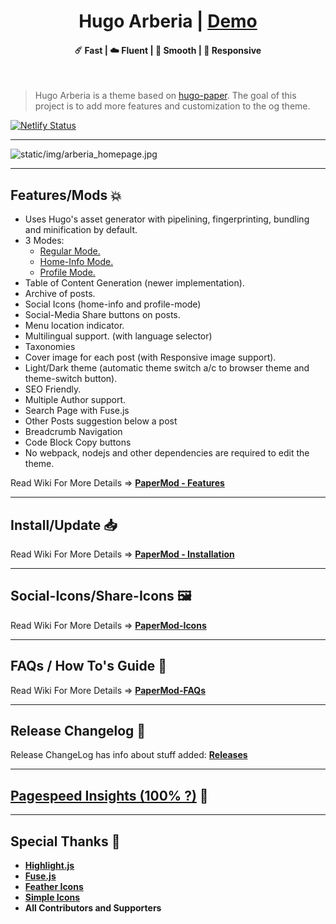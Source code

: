 <h1 align=center>Hugo Arberia | <a href="https://antedoro.github.io/hugo-Arberia/" rel="nofollow">Demo</a></h1>

<h4 align=center>☄️ Fast | ☁️ Fluent | 🌙 Smooth | 📱 Responsive</h4>
<br>

> Hugo Arberia is a theme based on [hugo-paper](https://realpython.com).
> The goal of this project is to add more features and customization to the og theme.

[![Netlify Status](https://api.netlify.com/api/v1/badges/dc64f98b-7bd0-4167-a97d-35ce36551da6/deploy-status)](https://app.netlify.com/sites/hugoarberiatheme/deploys)

<!-- The [demo]() includes a lot of documentation about Installation, Features with a few more stuff. Make sure you visit it, to get an awesome hands-on experience and get to know about the features ...

**ExampleSite** can be found here: [exampleSite](https://github.com/adityatelange/hugo-PaperMod/tree/exampleSite). Demo is built up with [exampleSite](https://github.com/adityatelange/hugo-PaperMod/tree/exampleSite) as source. -->

<!-- [![Minimum Hugo Version](https://img.shields.io/static/v1?label=min-HUGO-version&message=0.83.0&color=blue&logo=hugo)](https://github.com/gohugoio/hugo/releases/tag/v0.83.0)
[![Build GH-Pages](https://github.com/adityatelange/hugo-PaperMod/workflows/Build%20GH-Pages/badge.svg)](https://github.com/adityatelange/hugo-PaperMod/deployments/activity_log?environment=github-pages)
[![GitHub](https://img.shields.io/github/license/adityatelange/hugo-PaperMod)](https://github.com/adityatelange/hugo-PaperMod/blob/master/LICENSE)
[![hugo-papermod](https://img.shields.io/badge/Hugo--Themes-@PaperMod-blue)](https://themes.gohugo.io/themes/hugo-papermod/)
[![Quality Gate Status](https://sonarcloud.io/api/project_badges/measure?project=adityatelange_hugo-PaperMod&metric=alert_status)](https://sonarcloud.io/dashboard?id=adityatelange_hugo-PaperMod)
![code-size](https://img.shields.io/github/languages/code-size/adityatelange/hugo-PaperMod) -->

---

![static/img/arberia_homepage.jpg](static/img/arberia_homepage.jpg)

<!-- <p align="center">
  <kbd><img src="https://user-images.githubusercontent.com/21258296/114303440-bfc0ae80-9aeb-11eb-8cfa-48a4bb385a6d.png" alt="Mockup image" title="Mockup"/></kbd>
</p> -->

---

## Features/Mods 💥

- Uses Hugo's asset generator with pipelining, fingerprinting, bundling and minification by default.
- 3 Modes:
  - [Regular Mode.](https://github.com/adityatelange/hugo-PaperMod/wiki/Features#regular-mode-default-mode)
  - [Home-Info Mode.](https://github.com/adityatelange/hugo-PaperMod/wiki/Features#home-info-mode)
  - [Profile Mode.](https://github.com/adityatelange/hugo-PaperMod/wiki/Features#profile-mode)
- Table of Content Generation (newer implementation).
- Archive of posts.
- Social Icons (home-info and profile-mode)
- Social-Media Share buttons on posts.
- Menu location indicator.
- Multilingual support. (with language selector)
- Taxonomies
- Cover image for each post (with Responsive image support).
- Light/Dark theme (automatic theme switch a/c to browser theme and theme-switch button).
- SEO Friendly.
- Multiple Author support.
- Search Page with Fuse.js
- Other Posts suggestion below a post
- Breadcrumb Navigation
- Code Block Copy buttons
- No webpack, nodejs and other dependencies are required to edit the theme.

Read Wiki For More Details => **[PaperMod - Features](https://github.com/adityatelange/hugo-PaperMod/wiki/Features)**

---

## Install/Update 📥

Read Wiki For More Details => **[PaperMod - Installation](https://github.com/adityatelange/hugo-PaperMod/wiki/Installation)**

---

## Social-Icons/Share-Icons 🖼️

Read Wiki For More Details => **[PaperMod-Icons](https://github.com/adityatelange/hugo-PaperMod/wiki/Icons)**

---

## FAQs / How To's Guide 🙋

Read Wiki For More Details => **[PaperMod-FAQs](https://github.com/adityatelange/hugo-PaperMod/wiki/FAQs)**

---

## Release Changelog 📃

Release ChangeLog has info about stuff added: **[Releases](https://github.com/adityatelange/hugo-PaperMod/releases)**

---

## [Pagespeed Insights (100% ?)](https://pagespeed.web.dev/report?url=https://adityatelange.github.io/hugo-PaperMod/) 👀

---

## Special Thanks 🌟

- [**Highlight.js**](https://github.com/highlightjs/highlight.js)
- [**Fuse.js**](https://github.com/krisk/fuse)
- [**Feather Icons**](https://github.com/feathericons/feather)
- [**Simple Icons**](https://github.com/simple-icons/simple-icons)
- **All Contributors and Supporters**

